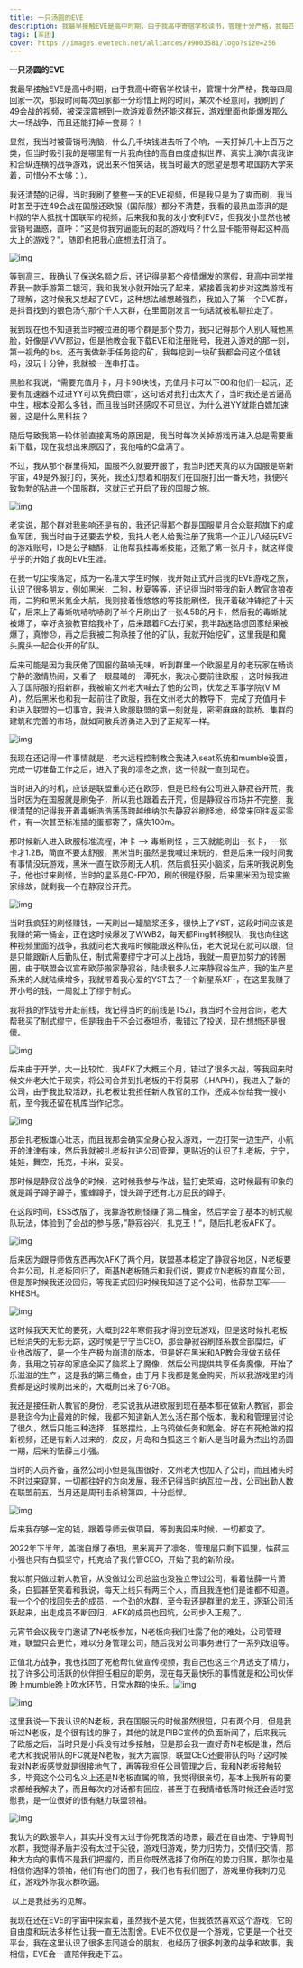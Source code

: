 ```yaml
---
title: 一只汤圆的EVE
description: 我最早接触EVE是高中时期，由于我高中寄宿学校读书，管理十分严格，我每四周回家一次，那段时间每次回家都十分珍惜上网的时间，某次不经意间，我刷到了49会战的视频，被深深震撼到一款游戏竟然还能这样玩，游戏里面也能爆发那么大一场战争，而且还能打掉一套房？！
tags: [军团]
cover: https://images.evetech.net/alliances/99003581/logo?size=256
---
```


**一只汤圆的EVE**

我最早接触EVE是高中时期，由于我高中寄宿学校读书，管理十分严格，我每四周回家一次，那段时间每次回家都十分珍惜上网的时间，某次不经意间，我刷到了49会战的视频，被深深震撼到一款游戏竟然还能这样玩，游戏里面也能爆发那么大一场战争，而且还能打掉一套房？！

​    显然，我当时被营销号洗脑，什么几千块钱进去听了个响，一天打掉几十上百万之类，但当时吸引我的是哪里有一片我向往的高自由度虚拟世界、真实上演尔虞我诈和合纵连横的战争游戏，说出来不怕笑话，我当时最大的愿望是想考取国防大学来着，可惜分不太够：）。

   我还清楚的记得，当时我刷了整整一天的EVE视频，但是我只是为了爽而刷，我当时甚至于连49会战在国服还欧服（国际服）都分不清楚，我看的最热血澎湃的是H叔的华人抵抗十国联军的视频，后来我和我的发小安利EVE，但我发小显然也被营销号蛊惑，直呼：“这是你我穷逼能玩的起的游戏吗？什么显卡能带得起这种高大上的游戏？”，随即也把我心底想法打消了。

![img](file:///C:/Users/lenovo/AppData/Local/Temp/msohtmlclip1/01/clip_image002.png)

​    等到高三，我确认了保送名额之后，还记得是那个疫情爆发的寒假，我高中同学推荐我一款手游第二银河，我和我发小就开始玩了起来，紧接着我初步对这类游戏有了理解，这时候我又想起了EVE，这种想法越想越强烈，我加入了第一个EVE群，是抖音找到的银色汤勺那个千人大群，在里面刚发言一句话就被私聊拉走了。

​    我到现在也不知道我当时被拉进的哪个群是那个势力，我只记得那个人别人喊他黑脸，好像是VVV那边，但是他教会我下载EVE和注册账号，我进入游戏的那一刻，第一视角的ibs，还有我做新手任务挖的矿，我每挖到一块矿我都会问这个值钱吗，没玩十分钟，我就被一连串打击。

​    黑脸和我说，“需要充值月卡，月卡98块钱，充值月卡可以下00和他们一起玩，还要有加速器不过进YY可以免费白嫖”，这句话对我打击太大了，当时我还是苦逼高中生，根本没那么多钱，而且我当时还感叹不可思议，为什么进YY就能白嫖加速器，这是什么黑科技？

​	随后导致我第一轮体验直接离场的原因是，我当时每次关掉游戏再进入总是需要重新下载，现在我想出来原因了，我他喵的C盘满了。

​	不过，我从那个群里得知，国服不久就要开服了，我当时还天真的以为国服是崭新宇宙，49是外服打的，笑死，我还幻想着和朋友们在国服打出一番天地，我便兴致勃勃的钻进一个国服群，这就正式开启了我的国服之旅。

![img](file:///C:/Users/lenovo/AppData/Local/Temp/msohtmlclip1/01/clip_image004.png)

​    老实说，那个群对我影响还是有的，我还记得那个群是国服星月合众联邦旗下的咸鱼军团，我当时由于还要去学校，我托人老人给我注册了我第一个正儿八经玩EVE的游戏账号，ID是公子糖酥，让他帮我挂毒蜥技能，还氪了第一张月卡，就这样傻乎乎的开始了我的EVE生涯。

​    在我一切尘埃落定，成为一名准大学生时候，我开始正式开启我的EVE游戏之旅，认识了很多朋友，例如黑米，二狗，秋夏等等，还记得当时带我的新人教官贪狼夜雨，二狗和黑米氪金大航，我则接着慢悠悠的等技能刷怪，我开着破冲锋挖了十天矿，后来上了毒蜥吭哧吭哧刷了半个月刷出了一张4.5B的月卡，然后我的毒蜥就被爆了，幸好贪狼教官给我补了，后来跟着FC去打架，我半路迷路想回家结果被爆了，真惨😞，再之后我被二狗承接了他的矿队，我就开始挖矿，这里我是和魔头魔头一起合伙开的矿队。

​    后来可能是因为我厌倦了国服的鼓噪无味，听到群里一个欧服星月的老玩家在畅谈宁静的激情热闹，又看了一眼晨曦的一潭死水，我决心要前往欧服 ，这时候我进入了国际服的招新群，我被喻文州老大喊去了他的公司，伏龙芝军事学院(V M A)，然后黑米也和我一起前往了欧服，我在文州老大的教导下，完成了充值月卡和进入联盟的一切事宜，我进入欧服联盟的第一刻就是，密密麻麻的跳桥、集群的建筑和完善的市场，就如同散兵游勇进入到了正规军一样。

![img](file:///C:/Users/lenovo/AppData/Local/Temp/msohtmlclip1/01/clip_image006.png)

​    我现在还记得一件事情就是，老大远程控制教会我进入seat系统和mumble设置，完成一切准备工作之后，进入了我的凛冬之旅，这一待就一直到现在。

​    当时进入的时机，应该是联盟重心还在欧莎，但是已经有公司进入静寂谷开荒，我当时因为在国服就是刷兔子，所以我也跟着去开荒，但是静寂谷市场并不完整，我很清楚的记得我开着毒蜥浩浩荡荡跨越维纳尔去静寂谷刷怪地，经常来回往返买零件，有一次甚至标准插的蛋都寄了，痛失100m。

   那时候新人进入欧服标准流程，冲卡 ——> 毒蜥刷怪 ，三天就能刷出一张卡，一张卡才1.2B，简直不要太舒服，黑米当时虽然是我喊过来玩的，但是后来一段时间我有事情没玩游戏，黑米一直在欧莎刷无人机，然后疯狂买小脑浆，后来听我说刷兔子，他也过来刷怪，当时的星系是C-FP70，刷的很是舒服，后来黑米因为现实搬家缘故，就剩我一个在静寂谷开荒。

![img](file:///C:/Users/lenovo/AppData/Local/Temp/msohtmlclip1/01/clip_image008.png)

​    当时我疯狂的刷怪赚钱，一天刷出一罐脑浆还多，很快上了YST，这段时间应该是我赚的第一桶金，正在这时候爆发了WWB2，每天都Ping转移舰队，我也向往这种视频里面的战争，我就问老大我啥时候能跟这种队伍，老大说现在就可以跟，但是只能跟新人后勤队伍，制式需要缪宁才可以上战场，我就一周更加努力的转圈圈，由于联盟会议宣布欧莎搬家静寂谷，陆续很多人过来静寂谷生产，我的生产星系来的人就陆续增多，我就带着我心爱的YST去了一个新星系XF-，在这里我赚了开小号的钱，一周就上了缪宁制式。

​    我将我的作战号开赴前线，我记得当时的前线是T5ZI，我当时不会用合同，老大帮我买了制式缪宁，但是我由于不会过泰坦桥，我错过了投送，现在想想还是很傻。

![img](file:///C:/Users/lenovo/AppData/Local/Temp/msohtmlclip1/01/clip_image010.png)

​    后来由于开学，大一比较忙，我AFK了大概三个月，错过了很多大战，等我回来时候文州老大忙于现实，将公司合并到扎老板的干将莫邪（.HAPH），我进入了新的公司，由于我比较活跃，扎老板让我担任新人教官的工作，还成本价给我一艘小航，至今我还留在机库当作纪念。

![img](file:///C:/Users/lenovo/AppData/Local/Temp/msohtmlclip1/01/clip_image012.png)

​    那会扎老板雄心壮志，而且我那会确实全身心投入游戏，一边打架一边生产，小航开的津津有味，然后我就被扎老板拉进公司管理，更贴近的认识了扎老板，宁宁，娃娃，舞空，托克，卡米，妥妥。

​    那时候是静寂谷战争的时候，这时候我参与作战，猛打史莱姆，这时候最有印象的就是蹲子蹲子蹲子，蜜蜂蹲子，馒头蹲子还有北方屁民的蹲子。

​    在这段时间，ESS改版了，我靠游牧刷怪赚了第二桶金，然后学会了基本的制式舰队玩法，体验到了会战的参与感，”静寂谷兴，扎克王！“，随后扎老板AFK了。

![img](file:///C:/Users/lenovo/AppData/Local/Temp/msohtmlclip1/01/clip_image014.png)

​    后来因为跟导师做东西再次AFK了两个月，联盟基本稳定了静寂谷地区，N老板要合并公司，扎老板回归了，面基N老板随后和我们说，要成立N老板的直属公司，但是那时候我还没回归，等我正式回归时候我知道了这个公司，怯薛禁卫军——KHESH。

![img](file:///C:/Users/lenovo/AppData/Local/Temp/msohtmlclip1/01/clip_image016.png)

​    这时候我天天忙的要死，大概到22年寒假我才得到空玩游戏，但是这时候扎老板已经消失的无影无踪，这时候是宁宁当CEO，那会静寂谷刷怪系数全部糜烂，矿业也改版了，是一个生产极为崩溃的版本，但是好在黑米和AP教会我做五级任务，我用之前存的家底全买了脑浆上了魔像，然后公司提供共享任务魔像，开始了乐滋滋的生产，这是我的第三桶金，由于月卡我都是氪金购买，所以我游戏里的消费都是这时候刷出来的，大概刷出来了6-70B。

​    我还是接任新人教官的身份，老实说我从进欧服到现在基本都在做新人教官，那会是我迄今为止最难的时候，我都不知道新人怎么活在那个版本，我和和管理层讨论了很久，然后只能三种选择，狂怒摆烂，上乌鸦做任务和氪金。好在有死枪做的招新视频，还是有新人过来的，皮皮，月岛和白狐这三个新人是当时最为杰出的汤圆一期，后来的怯薛三小强。

​    当时的人员齐备，虽然公司小但是氛围很好，文州老大也加入了公司，而且猪头时不时过来窥屏，一切都往好的方向发展，我还记得当时纳瓦拉一战，公司出勤人数在联盟前五，当月还是周刊击杀榜第四，十分彪悍。

![img](file:///C:/Users/lenovo/AppData/Local/Temp/msohtmlclip1/01/clip_image018.png)

​    后来我存够一定的钱，跟着导师去做项目，等到我回来时候，一切都变了。

​    2022年下半年，盖瑞自爆了泰坦，黑米离开了凛冬，管理层只剩下狐狸，怯薛三小强也只有白狐坚守，托克给了我代管CEO，开始了我的新阶段。

​    我以前只做过新人教官，从没做过公司总监也没独立带过公司，看着怯薛一片萧条，白狐甚至笑着和我说，每天上线只有两三个人，而且我连他们是谁都不知道。我一个个的找回失去的成员，一个劲的水群，至今我还是群里的龙王，逐渐公司活跃起来，出走成员不断回归，AFK的成员也回坑，公司步入正规了。

​    元宵节会议我专门邀请了N老板参加，N老板向我们吐露了他的难处，公司管理难，联盟只会更忙，难以分身管理公司，随后我对公司事务进行了一系列改组等。

​    正值北方战争，我也找回了死枪帮忙做宣传视频，我自己也这三个月透支了精力，找了许多公司活跃的伙伴担任相应的职务，现在每天最快乐的事情就是和公司伙伴晚上mumble晚上吹水环节，日常水群的快乐。![img](file:///C:/Users/lenovo/AppData/Local/Temp/msohtmlclip1/01/clip_image019.jpg)

![img](file:///C:/Users/lenovo/AppData/Local/Temp/msohtmlclip1/01/clip_image021.png)

​    这里我说一下我认识的N老板，我在国服玩的时候虽然很短，只有两个月，但是我听过N老板，是个很有钱的胖子，其他的就是PIBC宣传的负面新闻了，后来我玩了欧服之后，当时只是小兵没有过多接触，但是那会我一直好奇N老板是谁，然后老大和我说带队的FC就是N老板，我大为震惊，联盟CEO还要带队的吗？这时候我对N老板感觉就是很接地气了，再等我担任公司管理之后，我和N老板接触较多，毕竟这个公司名义上还是N老板直属的嘛，我觉得很亲切，基本上我所有的要求都给我解决了，而且每次的对话都有回应，甚至于在我情绪低落时候还会适时宽慰我，是一位很好的很有魅力联盟领袖。

![img](file:///C:/Users/lenovo/AppData/Local/Temp/msohtmlclip1/01/clip_image023.png)

​    我认为的欧服华人，其实并没有太过于你死我活的场景，最近在自由港、宁静周刊水群，我觉得矛盾并没有太过于尖锐，游戏归游戏，势力归势力，交情归交情，那种大方向的事情不是我们把握的，而且你既然选择了你所在的势力归属，那你也是相信你选择的领袖，他们有他们的圈子，我们也有我们圈子，游戏里你我刺刀见红，游戏外你我水群吹逼。

​    以上是我拙劣的见解。

​    我现在还在EVE的宇宙中探索着，虽然我不是大佬，但我依然喜欢这个游戏，它的自由度和玩法多样性让我一直无法割舍。EVE不仅仅是一个游戏，它更是一个社交平台，我在这里认识了很多志同道合的朋友，也经历了很多刺激的战争和故事。我相信，EVE会一直陪伴我走下去。

 